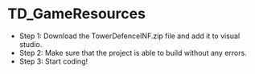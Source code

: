 # TD_GameResources
* Step 1: Download the TowerDefenceINF.zip file and add it to visual studio.
* Step 2: Make sure that the project is able to build without any errors.
* Step 3: Start coding!
